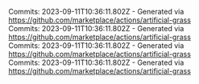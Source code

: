 Commits: 2023-09-11T10:36:11.802Z - Generated via https://github.com/marketplace/actions/artificial-grass
<br>
Commits: 2023-09-11T10:36:11.802Z - Generated via https://github.com/marketplace/actions/artificial-grass
<br>
Commits: 2023-09-11T10:36:11.802Z - Generated via https://github.com/marketplace/actions/artificial-grass
<br>
Commits: 2023-09-11T10:36:11.802Z - Generated via https://github.com/marketplace/actions/artificial-grass
<br>
